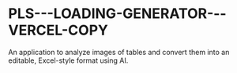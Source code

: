 # PLS---LOADING-GENERATOR---VERCEL-COPY
An application to analyze images of tables and convert them into an editable, Excel-style format using AI.

